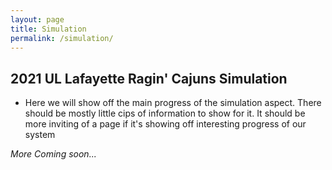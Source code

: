 ```yaml
---
layout: page
title: Simulation
permalink: /simulation/
---
```



## 2021 UL Lafayette Ragin' Cajuns Simulation

- Here we will show off the main progress of the simulation aspect. There should be mostly little cips of information to show for it. It should be more inviting of a page if it's showing off interesting progress of our system

<!-- There will need to be a vimeo account set up for videos to take place -->


*More Coming soon...*